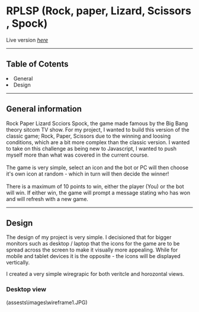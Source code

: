 <h1>RPLSP (Rock, paper, Lizard, Scissors , Spock)</h1>

 
Live version [_here_](https://itchie1411.github.io/RPLSP/)

<hr>
<h2>Table of Cotents </h2>
<li> General </li>
<li> Design </li>



<hr>

<h2>General information</h2>
Rock Paper Lizard Scciors Spock, the game made famous by the Big Bang theory sitcom TV show. 
For my project, I wanted to build this version of the classic game; Rock, Paper, Scissors due to the winning and loosing conditions, which are a bit more complex than the classic version. 
I wanted to take on this challenge as being new to Javascript, I wanted to push myself more than what was covered in the current course. 
<br> <br>
The game is very simple, select an icon and the bot or PC will then choose it's own icon at random - which in turn will then decide the winner! <br> <br>
There is a maximum of 10 points to win, either the player (You) or the bot will win. If either win, the game will prompt a message stating who has won and will refresh with a new game. 
<br>
<hr>
<h2>Design</h2>
The design of my project is very simple. I decisioned that for bigger monitors such as desktop / laptop that the icons for the game are to be spread across the screen to make it visually more appealing. While for mobile and tablet devices it is the opposite - the icons will be displayed vertically. 

I created a very simple wiregrapic for both veritcle and horozontal views. 

<h3>Desktop view</h3>
(assests\images\wireframe1.JPG)




